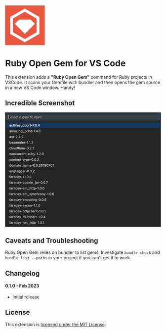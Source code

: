 ![](icon.png)

# Ruby Open Gem for VS Code

This extension adds a **"Ruby Open Gem"** command for Ruby projects in VSCode. It scans your Gemfile with bundler and then opens the gem source in a new VS Code window. Handy!

## Incredible Screenshot

![](screenshot.png)

## Caveats and Troubleshooting

Ruby Open Gem relies on bundler to list gems. Investigate `bundle check` and `bundle list --paths` in your project if you can't get it to work.

## Changelog

#### 0.1.0 - Feb 2023

- Initial release

## License

This extension is [licensed under the MIT License](LICENSE).
